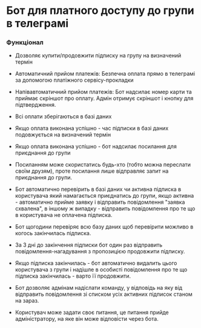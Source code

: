 # Бот для платного доступу до групи в телеграмі

### Функціонал
- Дозволяє купити/продовжити підписку на групу на визначений термін

- Автоматичний прийом платежів: Безпечна оплата прямо в телеграмі за допомогою платіжного сервісу-прокладки
- Напівавтоматичний прийом платежів: Бот надсилає номер карти та приймає скріншот про оплату. Адмін отримує скріншот і кнопку для підтвердження.
- Всі оплати зберігаються в базі даних
- Якщо оплата виконана успішно - час підписки в базі даних подовжується на визначений термін
- Якщо оплата виконана успішно - бот надсилає посилання для приєднання до групи
- Посиланням може скористатись будь-хто (тобто можна переслати своїм друзям), проте посилання лише відправляє запит на приєднання до групи.
- Бот автоматично перевірить в базі даних чи активна підписка в користувача який намагається приєднатись до групи, якщо активна - автоматично прийме заявку і відправить повідомлення "заявка схвалена", в іншому ж випадку - відправить повідомлення про те що в користувача не оплачена підписка.
- Бот щогодини перевіряє всю базу даних щоб перевірити можливо в когось закінчилась підписка. 
- За 3 дні до закінчення підписки бот один раз відправить повідомлення-нагадування з пропозицією продовжити підписку.
- Якщо підписка закінчилась - бот автоматично видалить цього користувача з групи і надішле в особисті повідомлення про те що підписка закінчилась - варто її продовжити.
- Бот дозволяє адмінам надіслати команду, у відповідь на яку від відправить повідомлення зі списком усіх активних підписок станом на зараз.
- Користувач може задати своє питання, це питання прийде адміністратору, на яке він може відповісти через бота.